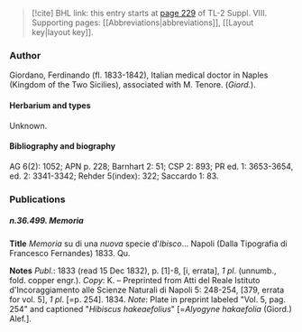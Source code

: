 > [!cite] BHL link: this entry starts at [page 229](https://www.biodiversitylibrary.org/item/103832#page/241/mode/1up) of TL-2 Suppl. VIII.
> Supporting pages: [[Abbreviations|abbreviations]], [[Layout key|layout key]].

### Author

Giordano, Ferdinando (fl. 1833-1842), Italian medical doctor in Naples (Kingdom of the Two Sicilies), associated with M. Tenore. (*Giord.*).

#### Herbarium and types

Unknown.

#### Bibliography and biography

AG 6(2): 1052; APN p. 228; Barnhart 2: 51; CSP 2: 893; PR ed. 1: 3653-3654, ed. 2: 3341-3342; Rehder 5(index): 322; Saccardo 1: 83.

### Publications

##### n.36.499. Memoria

**Title**
*Memoria* su di una *nuova* specie d'*Ibisco*... Napoli (Dalla Tipografia di Francesco Fernandes) 1833. Qu.

**Notes**
*Publ*.: 1833 (read 15 Dec 1832), p. \[1\]-8, \[i, errata\], *1 pl*. (unnumb., fold. copper engr.).
*Copy*: K. – Preprinted from Atti del Reale Istituto d'Incoraggiamento alle Scienze Naturali di Napoli 5: 248-254, \[379, errata for vol. 5\], *1 pl*. \[=p. 254\]. 1834.
*Note*: Plate in preprint labeled "Vol. 5, pag. 254" and captioned "*Hibiscus hakeaefolius*" \[=*Alyogyne hakaefolia* (Giord.) Alef.\].

